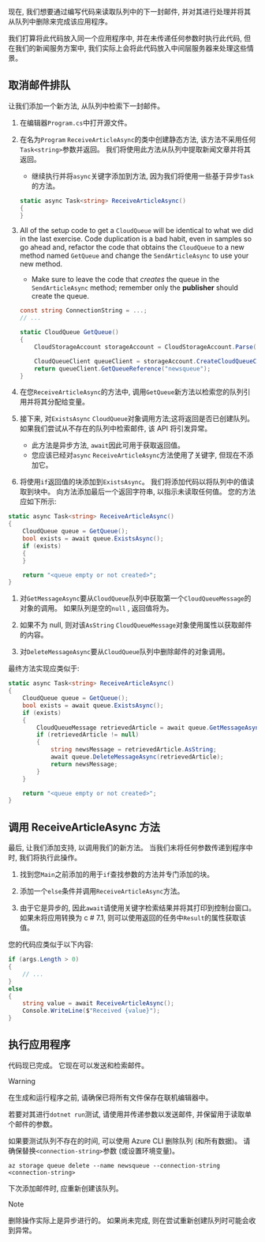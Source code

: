 现在, 我们想要通过编写代码来读取队列中的下一封邮件, 并对其进行处理并将其从队列中删除来完成该应用程序。 

我们打算将此代码放入同一个应用程序中, 并在未传递任何参数时执行此代码, 但在我们的新闻服务方案中, 我们实际上会将此代码放入中间层服务器来处理这些情景。

## <a name="dequeue-a-message"></a>取消邮件排队

让我们添加一个新方法, 从队列中检索下一封邮件。

1. 在编辑器`Program.cs`中打开源文件。

1. 在名为`Program` `ReceiveArticleAsync`的类中创建静态方法, 该方法不采用任何`Task<string>`参数并返回。 我们将使用此方法从队列中提取新闻文章并将其返回。
    - 继续执行并将`async`关键字添加到方法, 因为我们将使用一些基于异步`Task`的方法。

    ```csharp
    static async Task<string> ReceiveArticleAsync()
    {
    }

1. All of the setup code to get a `CloudQueue` will be identical to what we did in the last exercise. Code duplication is a bad habit, even in samples so go ahead and, refactor the code that obtains the `CloudQueue` to a new method named `GetQueue` and change the `SendArticleAsync` to use your new method.
     - Make sure to leave the code that _creates_ the queue in the `SendArticleAsync` method; remember only the **publisher** should create the queue.

    ```csharp
    const string ConnectionString = ...;
    // ...

    static CloudQueue GetQueue()
    {
        CloudStorageAccount storageAccount = CloudStorageAccount.Parse(ConnectionString);
    
        CloudQueueClient queueClient = storageAccount.CreateCloudQueueClient();
        return queueClient.GetQueueReference("newsqueue");
    }
    ```
    
1. 在您`ReceiveArticleAsync`的方法中, 调用`GetQueue`新方法以检索您的队列引用并将其分配给变量。

1. 接下来, 对`ExistsAsync` `CloudQueue`对象调用方法;这将返回是否已创建队列。 如果我们尝试从不存在的队列中检索邮件, 该 API 将引发异常。
    - 此方法是异步方法, `await`因此可用于获取返回值。
    - 您应该已经对`async` `ReceiveArticleAsync`方法使用了关键字, 但现在不添加它。


1. 将使用`if`返回值的块添加到`ExistsAsync`。 我们将添加代码以将队列中的值读取到块中。 向方法添加最后一个返回字符串, 以指示未读取任何值。 您的方法应如下所示:

```csharp
static async Task<string> ReceiveArticleAsync()
{
    CloudQueue queue = GetQueue();
    bool exists = await queue.ExistsAsync();
    if (exists)
    {
    }

    return "<queue empty or not created>";
}
```

1. 对`GetMessageAsync`要从`CloudQueue`队列中获取第一个`CloudQueueMessage`的对象的调用。 如果队列是空的`null` , 返回值将为。

1. 如果不为 null, 则对该`AsString` `CloudQueueMessage`对象使用属性以获取邮件的内容。

1. 对`DeleteMessageAsync`要从`CloudQueue`队列中删除邮件的对象调用。

最终方法实现应类似于:

```csharp
static async Task<string> ReceiveArticleAsync()
{
    CloudQueue queue = GetQueue();
    bool exists = await queue.ExistsAsync();
    if (exists)
    {
        CloudQueueMessage retrievedArticle = await queue.GetMessageAsync();
        if (retrievedArticle != null)
        {
            string newsMessage = retrievedArticle.AsString;
            await queue.DeleteMessageAsync(retrievedArticle);
            return newsMessage;
        }
    }

    return "<queue empty or not created>";
}
```

## <a name="call-the-receivearticleasync-method"></a>调用 ReceiveArticleAsync 方法

最后, 让我们添加支持, 以调用我们的新方法。 当我们未将任何参数传递到程序中时, 我们将执行此操作。

1. 找到您`Main`之前添加的用于`if`查找参数的方法并专门添加的块。

1. 添加一个`else`条件并调用`ReceiveArticleAsync`方法。 

1. 由于它是异步的, 因此`await`请使用关键字检索结果并将其打印到控制台窗口。 如果未将应用转换为 c # 7.1, 则可以使用返回的任务中`Result`的属性获取该值。

您的代码应类似于以下内容:

```csharp
if (args.Length > 0)
{
    // ...
}
else
{
    string value = await ReceiveArticleAsync();
    Console.WriteLine($"Received {value}");
}
```

## <a name="execute-the-application"></a>执行应用程序

代码现已完成。 它现在可以发送和检索邮件。 

> [!WARNING]
> 在生成和运行程序之前, 请确保已将所有文件保存在联机编辑器中。

若要对其进行`dotnet run`测试, 请使用并传递参数以发送邮件, 并保留用于读取单个邮件的参数。

如果要测试队列不存在的时间, 可以使用 Azure CLI 删除队列 (和所有数据)。 请确保替换`<connection-string>`参数 (或设置环境变量)。

```azurecli
az storage queue delete --name newsqueue --connection-string <connection-string> 
```

下次添加邮件时, 应重新创建该队列。

> [!NOTE]
> 删除操作实际上是异步进行的。 如果尚未完成, 则在尝试重新创建队列时可能会收到异常。